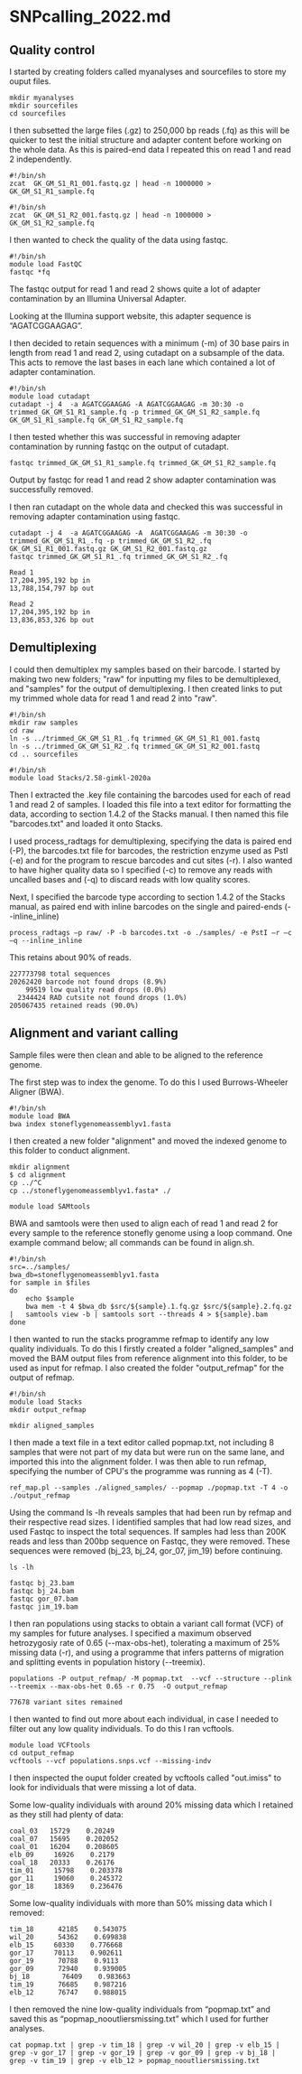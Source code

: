 # SNPcalling_2022.md
## Quality control

I started by creating folders called myanalyses and sourcefiles to store my ouput files.

```
mkdir myanalyses
mkdir sourcefiles
cd sourcefiles
```

I then subsetted the large files (.gz) to 250,000 bp reads (.fq) as this will be quicker to test the initial structure and adapter content before working on the whole data. As this is paired-end data I repeated this on read 1 and read 2 independently.

```
#!/bin/sh  
zcat  GK_GM_S1_R1_001.fastq.gz | head -n 1000000 > GK_GM_S1_R1_sample.fq 

#!/bin/sh  
zcat  GK_GM_S1_R2_001.fastq.gz | head -n 1000000 > GK_GM_S1_R2_sample.fq 
```

I then wanted to check the quality of the data using fastqc. 

```
#!/bin/sh 
module load FastQC 
fastqc *fq 
```

The fastqc output for read 1 and read 2 shows quite a lot of adapter contamination by an Illumina Universal Adapter. 

Looking at the Illumina support website, this adapter sequence is “AGATCGGAAGAG”. 

I then decided to retain sequences with a minimum (-m) of 30 base pairs in length from read 1 and read 2, using cutadapt on a subsample of the data. This acts to remove the last bases in each lane which contained a lot of adapter contamination. 

```
#!/bin/sh 
module load cutadapt 
cutadapt -j 4  -a AGATCGGAAGAG -A AGATCGGAAGAG -m 30:30 -o trimmed_GK_GM_S1_R1_sample.fq -p trimmed_GK_GM_S1_R2_sample.fq GK_GM_S1_R1_sample.fq GK_GM_S1_R2_sample.fq 
```

I then tested whether this was successful in removing adapter contamination by running fastqc on the output of cutadapt.

```
fastqc trimmed_GK_GM_S1_R1_sample.fq trimmed_GK_GM_S1_R2_sample.fq 
```

Output by fastqc for read 1 and read 2 show adapter contamination was successfully removed.

I then ran cutadapt on the whole data and checked this was successful in removing adapter contamination using fastqc.

```
cutadapt -j 4  -a AGATCGGAAGAG -A  AGATCGGAAGAG -m 30:30 -o trimmed_GK_GM_S1_R1_.fq -p trimmed_GK_GM_S1_R2_.fq GK_GM_S1_R1_001.fastq.gz GK_GM_S1_R2_001.fastq.gz
fastqc trimmed_GK_GM_S1_R1_.fq trimmed_GK_GM_S1_R2_.fq 
```

```
Read 1 
17,204,395,192 bp in 
13,788,154,797 bp out  
 
Read 2  
17,204,395,192 bp in 
13,836,853,326 bp out  
```

## Demultiplexing

I could then demultiplex my samples based on their barcode. I started by making two new folders; "raw" for inputting my files to be demultiplexed, and "samples" for the output of demultiplexing. I then created links to put my trimmed whole data for read 1 and read 2 into "raw".

```
#!/bin/sh 
mkdir raw samples 
cd raw 
ln -s ../trimmed_GK_GM_S1_R1_.fq trimmed_GK_GM_S1_R1_001.fastq 
ln -s ../trimmed_GK_GM_S1_R2_.fq trimmed_GK_GM_S1_R2_001.fastq 
cd .. sourcefiles 
```

```
#!/bin/sh 
module load Stacks/2.58-gimkl-2020a 
```

Then I extracted the .key file containing the barcodes used for each of read 1 and read 2 of samples. I loaded this file into a text editor for formatting the data, according to section 1.4.2 of the Stacks manual. I then named this file "barcodes.txt" and loaded it onto Stacks.

I used process_radtags for demultiplexing, specifying the data is paired end (-P), the barcodes.txt file for barcodes, the restriction enzyme used as PstI (-e)  and for the program to rescue barcodes and cut sites (-r). I also wanted to have higher quality data so I specified (-c) to remove any reads with uncalled bases and (-q) to discard reads with low quality scores.

Next, I specified the barcode type according to section 1.4.2 of the Stacks manual, as paired end with inline barcodes on the single and paired-ends (--inline_inline)

```
process_radtags –p raw/ -P -b barcodes.txt -o ./samples/ -e PstI –r –c –q --inline_inline 
```

This retains about 90% of reads.

```
227773798 total sequences 
20262420 barcode not found drops (8.9%) 
    99519 low quality read drops (0.0%) 
  2344424 RAD cutsite not found drops (1.0%) 
205067435 retained reads (90.0%) 
```

## Alignment and variant calling

Sample files were then clean and able to be aligned to the reference genome.

The first step was to index the genome. To do this I used Burrows-Wheeler Aligner (BWA).

```
#!/bin/sh 
module load BWA 
bwa index stoneflygenomeassemblyv1.fasta 
```

I then created a new folder "alignment" and moved the indexed genome to this folder to conduct alignment.

```
mkdir alignment 
$ cd alignment 
cp ../^C 
cp ../stoneflygenomeassemblyv1.fasta* ./ 
```

```
module load SAMtools 
```

BWA and samtools were then used to align each of read 1 and read 2 for every sample to the reference stonefly genome using a loop command. One example command below; all commands can be found in align.sh.

```
#!/bin/sh 
src=../samples/ 
bwa_db=stoneflygenomeassemblyv1.fasta 
for sample in $files 
do  
    echo $sample 
    bwa mem -t 4 $bwa_db $src/${sample}.1.fq.gz $src/${sample}.2.fq.gz |   samtools view -b | samtools sort --threads 4 > ${sample}.bam 
done 
```

I then wanted to run the stacks programme refmap to identify any low quality individuals. To do this I firstly created a folder "aligned_samples" and moved the BAM output files from reference alignment into this folder, to be used as input for refmap. I also created the folder "output_refmap" for the output of refmap.

```
#!/bin/sh 
module load Stacks 
mkdir output_refmap 

mkdir aligned_samples 
```

I then made a text file in a text editor called popmap.txt, not including 8 samples that were not part of my data but were run on the same lane, and imported this into the alignment folder. I was then able to run refmap, specifying the number of CPU's the programme was running as 4 (-T).

```
ref_map.pl --samples ./aligned_samples/ --popmap ./popmap.txt -T 4 -o ./output_refmap 
```

Using the command ls -lh reveals samples that had been run by refmap and their respective read sizes. I identified samples that had low read sizes, and used Fastqc to inspect the total sequences. If samples had less than 200K reads and less than 200bp sequence on Fastqc, they were removed. These sequences were removed (bj_23, bj_24, gor_07, jim_19) before continuing. 

```
ls -lh

fastqc bj_23.bam
fastqc bj_24.bam
fastqc gor_07.bam
fastqc jim_19.bam
```

I then ran populations using stacks to obtain a variant call format (VCF) of my samples for future analyses. I specified a maximum observed hetrozygosiy rate of 0.65 (--max-obs-het), tolerating a maximum of 25% missing data (-r), and using a programme that infers patterns of migration and splitting events in population history (--treemix). 

```
populations -P output_refmap/ -M popmap.txt  --vcf --structure --plink --treemix --max-obs-het 0.65 -r 0.75  -O output_refmap 
```

```
77678 variant sites remained 
```

I then wanted to find out more about each individual, in case I needed to filter out any low quality individuals. To do this I ran vcftools.

```
module load VCFtools 
cd output_refmap 
vcftools --vcf populations.snps.vcf --missing-indv
```

I then inspected the ouput folder created by vcftools called "out.imiss" to look for individuals that were missing a lot of data.

Some low-quality individuals with around 20% missing data which I retained as they still had plenty of data: 

```
coal_03   15729    0.20249 
coal_07   15695    0.202052 
coal_01   16204    0.208605 
elb_09	   16926    0.2179 
coal_18   20333    0.26176 
tim_01	   15798    0.203378 
gor_11	   19060    0.245372 
gor_18	   18369    0.236476 
```

Some low-quality individuals with more than 50% missing data which I removed:

```
tim_18	    42185    0.543075 
wil_20	    54362    0.699838 
elb_15     60330    0.776668 
gor_17     70113    0.902611 
gor_19	    70788    0.9113 
gor_09	    72940    0.939005 
bj_18	     76409    0.983663 
tim_19	    76685    0.987216 
elb_12	    76747    0.988015 
```

I then removed the nine low-quality individuals from “popmap.txt” and saved this as “popmap_nooutliersmissing.txt” which I used for further analyses.

```
cat popmap.txt | grep -v tim_18 | grep -v wil_20 | grep -v elb_15 | grep -v gor_17 | grep -v gor_19 | grep -v gor_09 | grep -v bj_18 | grep -v tim_19 | grep -v elb_12 > popmap_nooutliersmissing.txt 
```









